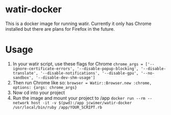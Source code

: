 # watir-docker
This is a docker image for running watir. Currently it only has Chrome installed but there are plans for Firefox in the future.

# Usage
1. In your watir script, use these flags for Chrome `chrome_args = ['--ignore-certificate-errors', '--disable-popup-blocking', '--disable-translate', '--disable-notifications', '--disable-gpu', '--no-sandbox', '--disable-dev-shm-usage']`
2. Then run Chrome like so: `browser = Watir::Browser.new :chrome, options: {args: chrome_args}`
3. Now cd into your project
4. Run the image and mount your project to /app `docker run --rm --network host -it -v $(pwd):/app jcwimer/watir-docker /usr/local/bin/ruby /app/YOUR_SCRIPT.rb`
